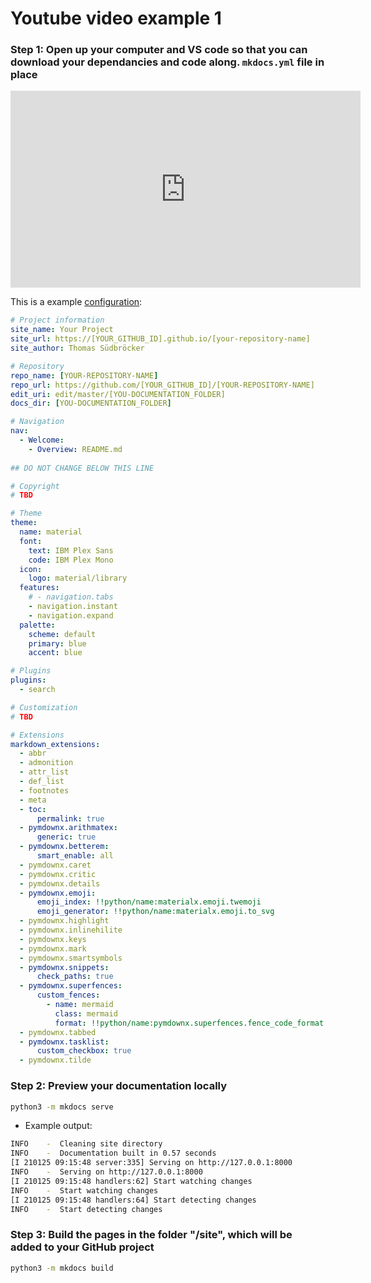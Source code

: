 # Youtube video example 1 

### Step 1: Open up your computer and VS code so that you can download your dependancies and code along. `mkdocs.yml` file in place

<iframe width="560" height="315" src="https://www.youtube.com/embed/M576WGiDBdQ" title="YouTube video player" frameborder="0" allow="accelerometer; autoplay; clipboard-write; encrypted-media; gyroscope; picture-in-picture" allowfullscreen></iframe> 


This is a example [configuration](https://www.mkdocs.org/user-guide/configuration/):

```yml
# Project information
site_name: Your Project
site_url: https://[YOUR_GITHUB_ID].github.io/[your-repository-name]
site_author: Thomas Südbröcker

# Repository
repo_name: [YOUR-REPOSITORY-NAME]
repo_url: https://github.com/[YOUR_GITHUB_ID]/[YOUR-REPOSITORY-NAME]
edit_uri: edit/master/[YOU-DOCUMENTATION_FOLDER]
docs_dir: [YOU-DOCUMENTATION_FOLDER]

# Navigation
nav:
  - Welcome:
    - Overview: README.md   
  
## DO NOT CHANGE BELOW THIS LINE

# Copyright
# TBD

# Theme
theme:
  name: material
  font:
    text: IBM Plex Sans
    code: IBM Plex Mono
  icon:
    logo: material/library
  features:
    # - navigation.tabs
    - navigation.instant
    - navigation.expand
  palette:
    scheme: default
    primary: blue
    accent: blue

# Plugins
plugins:
  - search

# Customization
# TBD

# Extensions
markdown_extensions:
  - abbr
  - admonition
  - attr_list
  - def_list
  - footnotes
  - meta
  - toc:
      permalink: true
  - pymdownx.arithmatex:
      generic: true
  - pymdownx.betterem:
      smart_enable: all
  - pymdownx.caret
  - pymdownx.critic
  - pymdownx.details
  - pymdownx.emoji:
      emoji_index: !!python/name:materialx.emoji.twemoji
      emoji_generator: !!python/name:materialx.emoji.to_svg
  - pymdownx.highlight
  - pymdownx.inlinehilite
  - pymdownx.keys
  - pymdownx.mark
  - pymdownx.smartsymbols
  - pymdownx.snippets:
      check_paths: true
  - pymdownx.superfences:
      custom_fences:
        - name: mermaid
          class: mermaid
          format: !!python/name:pymdownx.superfences.fence_code_format
  - pymdownx.tabbed
  - pymdownx.tasklist:
      custom_checkbox: true
  - pymdownx.tilde
```

### Step 2: Preview your documentation locally

```sh
python3 -m mkdocs serve  
```

* Example output:

```sh
INFO    -  Cleaning site directory 
INFO    -  Documentation built in 0.57 seconds 
[I 210125 09:15:48 server:335] Serving on http://127.0.0.1:8000
INFO    -  Serving on http://127.0.0.1:8000
[I 210125 09:15:48 handlers:62] Start watching changes
INFO    -  Start watching changes
[I 210125 09:15:48 handlers:64] Start detecting changes
INFO    -  Start detecting changes
```

### Step 3: Build the pages in the folder "/site", which will be added to your GitHub project

```sh
python3 -m mkdocs build
```
